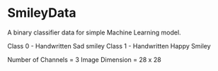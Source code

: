 # SmileyData

A binary classifier data for simple Machine Learning model. 

Class 0 - Handwritten Sad smiley
Class 1 - Handwritten Happy Smiley

Number of Channels = 3
Image Dimension = 28 x 28
